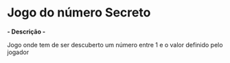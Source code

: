 <h1 text-align="center">Jogo do número Secreto</h1>
<div>
  <p><strong>- Descrição -</strong></p>
  <p>Jogo onde tem de ser descuberto um número entre 1 e o valor definido pelo jogador</p>
</div>
